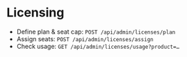 # Licensing
- Define plan & seat cap: `POST /api/admin/licenses/plan`
- Assign seats: `POST /api/admin/licenses/assign`
- Check usage: `GET /api/admin/licenses/usage?product=…`
